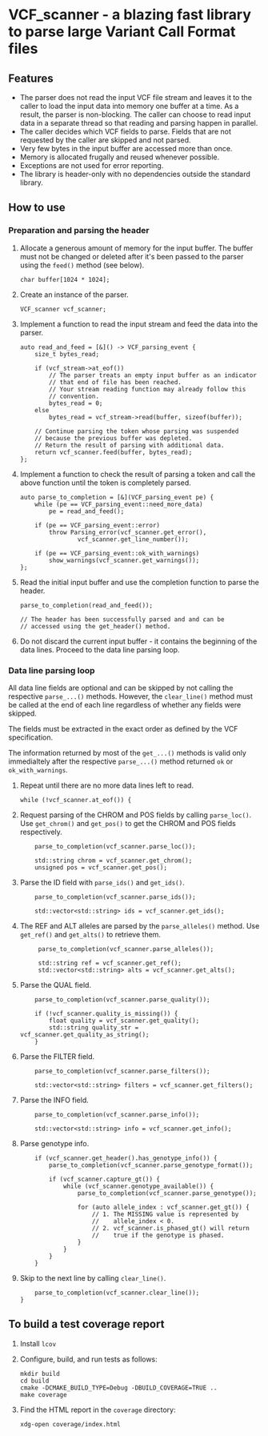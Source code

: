 # VCF_scanner - a blazing fast library to parse large Variant Call Format files

## Features

*   The parser does not read the input VCF file stream and leaves it to the
    caller to load the input data into memory one buffer at a time.  As a
    result, the parser is non-blocking. The caller can choose to read input
    data in a separate thread so that reading and parsing happen in parallel.
*   The caller decides which VCF fields to parse. Fields that are not requested
    by the caller are skipped and not parsed.
*   Very few bytes in the input buffer are accessed more than once.
*   Memory is allocated frugally and reused whenever possible.
*   Exceptions are not used for error reporting.
*   The library is header-only with no dependencies outside the standard
    library.

## How to use

### Preparation and parsing the header

1.  Allocate a generous amount of memory for the input buffer. The buffer must
    not be changed or deleted after it's been passed to the parser using the
    `feed()` method (see below).

        char buffer[1024 * 1024];

2.  Create an instance of the parser.

        VCF_scanner vcf_scanner;

3.  Implement a function to read the input stream and feed the data into the
    parser.

        auto read_and_feed = [&]() -> VCF_parsing_event {
            size_t bytes_read;

            if (vcf_stream->at_eof())
                // The parser treats an empty input buffer as an indicator
                // that end of file has been reached.
                // Your stream reading function may already follow this
                // convention.
                bytes_read = 0;
            else
                bytes_read = vcf_stream->read(buffer, sizeof(buffer));

            // Continue parsing the token whose parsing was suspended
            // because the previous buffer was depleted.
            // Return the result of parsing with additional data.
            return vcf_scanner.feed(buffer, bytes_read);
        };

4.  Implement a function to check the result of parsing a token and call the
    above function until the token is completely parsed.

        auto parse_to_completion = [&](VCF_parsing_event pe) {
            while (pe == VCF_parsing_event::need_more_data)
                pe = read_and_feed();

            if (pe == VCF_parsing_event::error)
                throw Parsing_error(vcf_scanner.get_error(),
                        vcf_scanner.get_line_number());

            if (pe == VCF_parsing_event::ok_with_warnings)
                show_warnings(vcf_scanner.get_warnings());
        };

5.  Read the initial input buffer and use the completion function to parse the
    header.

        parse_to_completion(read_and_feed());

        // The header has been successfully parsed and and can be
        // accessed using the get_header() method.

6.  Do not discard the current input buffer - it contains the beginning of the
    data lines.  Proceed to the data line parsing loop.

### Data line parsing loop

All data line fields are optional and can be skipped by not calling the
respective `parse_...()` methods. However, the `clear_line()` method must be
called at the end of each line regardless of whether any fields were skipped.

The fields must be extracted in the exact order as defined by the VCF
specification.

The information returned by most of the `get_...()` methods is valid only
immedialtely after the respective `parse_...()` method returned `ok` or
`ok_with_warnings`.

1.  Repeat until there are no more data lines left to read.

        while (!vcf_scanner.at_eof()) {

2.  Request parsing of the CHROM and POS fields by calling `parse_loc()`.
    Use `get_chrom()` and `get_pos()` to get the CHROM and POS fields
    respectively.

            parse_to_completion(vcf_scanner.parse_loc());

            std::string chrom = vcf_scanner.get_chrom();
            unsigned pos = vcf_scanner.get_pos();

3.  Parse the ID field with `parse_ids()` and `get_ids()`.

            parse_to_completion(vcf_scanner.parse_ids());

            std::vector<std::string> ids = vcf_scanner.get_ids();

4. The REF and ALT alleles are parsed by the `parse_alleles()` method.
   Use `get_ref()` and `get_alts()` to retrieve them.

            parse_to_completion(vcf_scanner.parse_alleles());

            std::string ref = vcf_scanner.get_ref();
            std::vector<std::string> alts = vcf_scanner.get_alts();

5.  Parse the QUAL field.

            parse_to_completion(vcf_scanner.parse_quality());

            if (!vcf_scanner.quality_is_missing()) {
                float quality = vcf_scanner.get_quality();
                std::string quality_str = vcf_scanner.get_quality_as_string();
            }

6.  Parse the FILTER field.

            parse_to_completion(vcf_scanner.parse_filters());

            std::vector<std::string> filters = vcf_scanner.get_filters();

7.  Parse the INFO field.

            parse_to_completion(vcf_scanner.parse_info());

            std::vector<std::string> info = vcf_scanner.get_info();

8.  Parse genotype info.

            if (vcf_scanner.get_header().has_genotype_info()) {
                parse_to_completion(vcf_scanner.parse_genotype_format());

                if (vcf_scanner.capture_gt()) {
                    while (vcf_scanner.genotype_available()) {
                        parse_to_completion(vcf_scanner.parse_genotype());

                        for (auto allele_index : vcf_scanner.get_gt()) {
                            // 1. The MISSING value is represented by
                            //    allele_index < 0.
                            // 2. vcf_scanner.is_phased_gt() will return
                            //    true if the genotype is phased.
                        }
                    }
                }
            }

10. Skip to the next line by calling `clear_line()`.

            parse_to_completion(vcf_scanner.clear_line());
        }

## To build a test coverage report

1.  Install `lcov`
2.  Configure, build, and run tests as follows:

        mkdir build
        cd build
        cmake -DCMAKE_BUILD_TYPE=Debug -DBUILD_COVERAGE=TRUE ..
        make coverage

3.  Find the HTML report in the `coverage` directory:

        xdg-open coverage/index.html
